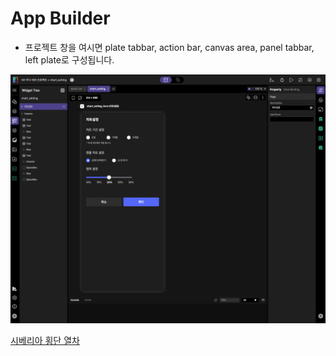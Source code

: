 # App Builder

* 프로젝트 창을 여시면 plate tabbar, action bar, canvas area, panel tabbar, left plate로 구성됩니다.

<img src='../assets/menu1.png' />

[시베리아 횡단 열차](../assets/menu1.png)
